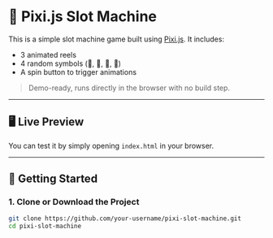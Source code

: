 # 🎰 Pixi.js Slot Machine

This is a simple slot machine game built using [Pixi.js](https://pixijs.com/). It includes:

- 3 animated reels
- 4 random symbols (🍒, 🍋, 🍊, 💎)
- A spin button to trigger animations

> Demo-ready, runs directly in the browser with no build step.

---

## 🖥️ Live Preview

You can test it by simply opening `index.html` in your browser.

---

## 🚀 Getting Started

### 1. Clone or Download the Project

```bash
git clone https://github.com/your-username/pixi-slot-machine.git
cd pixi-slot-machine
